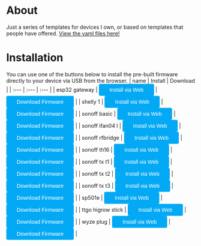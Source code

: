 # About
<script type="module" src="https://unpkg.com/esp-web-tools@5.2.0/dist/web/install-button.js?module"></script>
<style>
    button:hover {
    box-shadow: rgb(0 0 0 / 14%) 0px 4px 8px 0px, rgb(0 0 0 / 12%) 0px 1px 7px 0px, rgb(0 0 0 / 20%) 0px 3px 1px -1px;
    }
    button {
        position: relative;
        cursor: pointer;
        font-size: 14px;
        padding: 8px 28px;
        color: var(--esp-tools-button-text-color, #fff);
        background-color: var(--esp-tools-button-color, #03a9f4);
        border: none;
        border-radius: 4px;
        
</style>
Just a series of templates for devices I own, or based on templates that people have offered. 
[View the yaml files here!](https://github.com/cpyarger/esphome-templates)

# Installation

You can use one of the buttons below to install the pre-built firmware directly to your device via USB from the browser.
| name | Install | Download |
| :--- | :---    | :---     |
| esp32 gateway | <esp-web-install-button manifest='./esp32-gateway-esp32/manifest.json'><button slot=activate>Install via Web</button></esp-web-install-button> | <a href='esp32-gateway-esp32/esp32-gateway-esp32.bin'><button>Download Firmware</button></a> |
| shelly 1 | <esp-web-install-button manifest='./shelly-1-esp8266/manifest.json'><button slot=activate>Install via Web</button></esp-web-install-button> | <a href='shelly-1-esp8266/shelly-1-esp8266.bin'><button>Download Firmware</button></a> |
| sonoff basic | <esp-web-install-button manifest='./sonoff-basic-esp8266/manifest.json'><button slot=activate>Install via Web</button></esp-web-install-button> | <a href='sonoff-basic-esp8266/sonoff-basic-esp8266.bin'><button>Download Firmware</button></a> |
| sonoff ifan04 l | <esp-web-install-button manifest='./sonoff-ifan04-l-esp8266/manifest.json'><button slot=activate>Install via Web</button></esp-web-install-button> | <a href='sonoff-ifan04-l-esp8266/sonoff-ifan04-l-esp8266.bin'><button>Download Firmware</button></a> |
| sonoff rfbridge | <esp-web-install-button manifest='./sonoff-rfbridge-esp8266/manifest.json'><button slot=activate>Install via Web</button></esp-web-install-button> | <a href='sonoff-rfbridge-esp8266/sonoff-rfbridge-esp8266.bin'><button>Download Firmware</button></a> |
| sonoff th16 | <esp-web-install-button manifest='./sonoff-th16-esp8266/manifest.json'><button slot=activate>Install via Web</button></esp-web-install-button> | <a href='sonoff-th16-esp8266/sonoff-th16-esp8266.bin'><button>Download Firmware</button></a> |
| sonoff tx t1 | <esp-web-install-button manifest='./sonoff-tx-t1-esp8266/manifest.json'><button slot=activate>Install via Web</button></esp-web-install-button> | <a href='sonoff-tx-t1-esp8266/sonoff-tx-t1-esp8266.bin'><button>Download Firmware</button></a> |
| sonoff tx t2 | <esp-web-install-button manifest='./sonoff-tx-t2-esp8266/manifest.json'><button slot=activate>Install via Web</button></esp-web-install-button> | <a href='sonoff-tx-t2-esp8266/sonoff-tx-t2-esp8266.bin'><button>Download Firmware</button></a> |
| sonoff tx t3 | <esp-web-install-button manifest='./sonoff-tx-t3-esp8266/manifest.json'><button slot=activate>Install via Web</button></esp-web-install-button> | <a href='sonoff-tx-t3-esp8266/sonoff-tx-t3-esp8266.bin'><button>Download Firmware</button></a> |
| sp501e | <esp-web-install-button manifest='./sp501e-esp8266/manifest.json'><button slot=activate>Install via Web</button></esp-web-install-button> | <a href='sp501e-esp8266/sp501e-esp8266.bin'><button>Download Firmware</button></a> |
| ttgo higrow stick | <esp-web-install-button manifest='./ttgo-higrow-stick-esp32/manifest.json'><button slot=activate>Install via Web</button></esp-web-install-button> | <a href='ttgo-higrow-stick-esp32/ttgo-higrow-stick-esp32.bin'><button>Download Firmware</button></a> |
| wyze plug | <esp-web-install-button manifest='./wyze-plug-esp8266/manifest.json'><button slot=activate>Install via Web</button></esp-web-install-button> | <a href='wyze-plug-esp8266/wyze-plug-esp8266.bin'><button>Download Firmware</button></a> |

